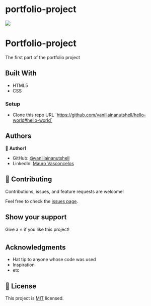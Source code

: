 # portfolio-project

![](https://img.shields.io/badge/Microverse-blueviolet)

# Portfolio-project

The first part of the portfolio project

## Built With

- HTML5
- CSS



### Setup

- Clone this repo URL ´https://github.com/vanillainanutshell/hello-world#hello-world´

## Authors

👤 **Author1**

- GitHub: [@vanillainanutshell](https://github.com/vanillainanutshell)
- LinkedIn: [Mauro Vasconcelos](https://www.linkedin.com/in/mauro-vasconcelos-a3671a223/)


## 🤝 Contributing

Contributions, issues, and feature requests are welcome!

Feel free to check the [issues page](../../issues/).

## Show your support

Give a ⭐️ if you like this project!

## Acknowledgments

- Hat tip to anyone whose code was used
- Inspiration
- etc

## 📝 License

This project is [MIT](./MIT.md) licensed.
